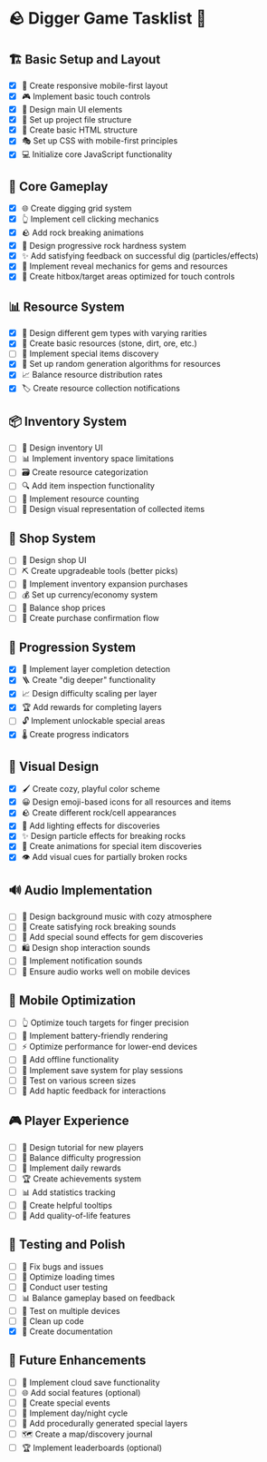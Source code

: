 # 🪨 Digger Game Tasklist 💎

## 🏗️ Basic Setup and Layout
- [x] 📱 Create responsive mobile-first layout
- [x] 🎮 Implement basic touch controls
- [x] 🎨 Design main UI elements
- [x] 🔧 Set up project file structure
- [x] 📄 Create basic HTML structure
- [x] 🎭 Set up CSS with mobile-first principles
- [x] 💻 Initialize core JavaScript functionality

## 🧱 Core Gameplay
- [x] 🌐 Create digging grid system
- [x] 👆 Implement cell clicking mechanics
- [x] 🪨 Add rock breaking animations
- [x] 🔄 Design progressive rock hardness system
- [x] ✨ Add satisfying feedback on successful dig (particles/effects)
- [x] 💎 Implement reveal mechanics for gems and resources
- [x] 🎯 Create hitbox/target areas optimized for touch controls

## 📊 Resource System
- [x] 💎 Design different gem types with varying rarities
- [x] 🧰 Create basic resources (stone, dirt, ore, etc.)
- [ ] 🎁 Implement special items discovery
- [x] 🎲 Set up random generation algorithms for resources
- [x] 📈 Balance resource distribution rates
- [x] 🏷️ Create resource collection notifications

## 📦 Inventory System
- [ ] 🎒 Design inventory UI
- [ ] 📊 Implement inventory space limitations
- [ ] 🗃️ Create resource categorization
- [ ] 🔍 Add item inspection functionality
- [ ] 🧮 Implement resource counting
- [ ] 🌈 Design visual representation of collected items

## 🏪 Shop System
- [ ] 🛒 Design shop UI
- [ ] ⛏️ Create upgradeable tools (better picks)
- [ ] 🎒 Implement inventory expansion purchases
- [ ] 💰 Set up currency/economy system
- [ ] 💸 Balance shop prices
- [ ] 🔄 Create purchase confirmation flow

## 🔄 Progression System
- [x] 🔽 Implement layer completion detection
- [x] 🪜 Create "dig deeper" functionality
- [x] 📈 Design difficulty scaling per layer
- [x] 🏆 Add rewards for completing layers
- [ ] 🔓 Implement unlockable special areas
- [x] 🌡️ Create progress indicators

## 🎨 Visual Design
- [x] 🖌️ Create cozy, playful color scheme
- [x] 😀 Design emoji-based icons for all resources and items
- [x] 🪨 Create different rock/cell appearances
- [x] 🔆 Add lighting effects for discoveries
- [x] ✨ Design particle effects for breaking rocks
- [x] 💫 Create animations for special item discoveries
- [x] 👁️ Add visual cues for partially broken rocks

## 🔊 Audio Implementation
- [ ] 🎵 Design background music with cozy atmosphere
- [ ] 🔨 Create satisfying rock breaking sounds
- [ ] 💎 Add special sound effects for gem discoveries
- [ ] 🛍️ Design shop interaction sounds
- [ ] 🔔 Implement notification sounds
- [ ] 📱 Ensure audio works well on mobile devices

## 📱 Mobile Optimization
- [ ] 👆 Optimize touch targets for finger precision
- [ ] 🔋 Implement battery-friendly rendering
- [ ] ⚡ Optimize performance for lower-end devices
- [ ] 📴 Add offline functionality
- [ ] 🔄 Implement save system for play sessions
- [ ] 📱 Test on various screen sizes
- [ ] 📳 Add haptic feedback for interactions

## 🎮 Player Experience
- [ ] 🧩 Design tutorial for new players
- [ ] 💪 Balance difficulty progression
- [ ] 🎁 Implement daily rewards
- [ ] 🏆 Create achievements system
- [ ] 📊 Add statistics tracking
- [ ] 📜 Create helpful tooltips
- [ ] 🌈 Add quality-of-life features

## 🧪 Testing and Polish
- [ ] 🐞 Fix bugs and issues
- [ ] 🔄 Optimize loading times
- [ ] 👥 Conduct user testing
- [ ] 📊 Balance gameplay based on feedback
- [ ] 📱 Test on multiple devices
- [ ] 🧹 Clean up code
- [x] 📝 Create documentation

## 🚀 Future Enhancements
- [ ] 💾 Implement cloud save functionality
- [ ] 🌐 Add social features (optional)
- [ ] 🎁 Create special events
- [ ] 🌙 Implement day/night cycle
- [ ] 🧠 Add procedurally generated special layers
- [ ] 🗺️ Create a map/discovery journal
- [ ] 🏆 Implement leaderboards (optional)
